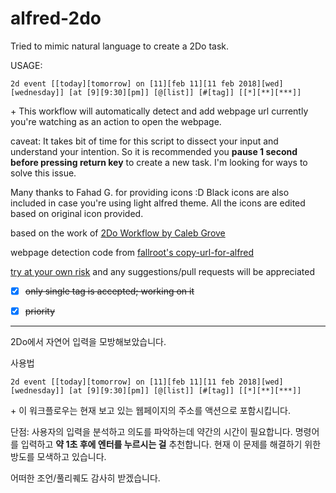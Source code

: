 # alfred-2do

Tried to mimic natural language to create a 2Do task.

USAGE:

```
2d event [[today][tomorrow] on [11][feb 11][11 feb 2018][wed][wednesday]] [at [9][9:30][pm]] [@[list]] [#[tag]] [[*][**][***]]
```

\+ This workflow will automatically detect and add webpage url currently you're watching as an action to open the webpage.

caveat: It takes bit of time for this script to dissect your input and understand your intention. So it is recommended you **pause 1 second before pressing return key** to create a new task. I'm looking for ways to solve this issue.

Many thanks to Fahad G. for providing icons :D Black icons are also included in case you're using light alfred theme. All the icons are edited based on original icon provided.

based on the work of [2Do Workflow by Caleb Grove](https://www.alfredforum.com/topic/3811-2do-workflow/?do=findComment&comment=22721)

webpage detection code from [fallroot's copy-url-for-alfred](https://github.com/fallroot/copy-url-for-alfred)

[try at your own risk](https://github.com/Canorus/alfred-2do/raw/master/workflow/alfred-2do_1.0-1.alfredworkflow) and any suggestions/pull requests will be appreciated

- [x] ~~only single tag is accepted; working on it~~
- [x] ~~priority~~


------

2Do에서 자연어 입력을 모방해보았습니다.

사용법

```
2d event [[today][tomorrow] on [11][feb 11][11 feb 2018][wed][wednesday]] [at [9][9:30][pm]] [@[list]] [#[tag]] [[*][**][***]]
```

\+ 이 워크플로우는 현재 보고 있는 웹페이지의 주소를 액션으로 포함시킵니다.

단점: 사용자의 입력을 분석하고 의도를 파악하는데 약간의 시간이 필요합니다. 명령어를 입력하고 **약 1초 후에 엔터를 누르시는 걸** 추천합니다. 현재 이 문제를 해결하기 위한 방도를 모색하고 있습니다.

어떠한 조언/풀리퀘도 감사히 받겠습니다.